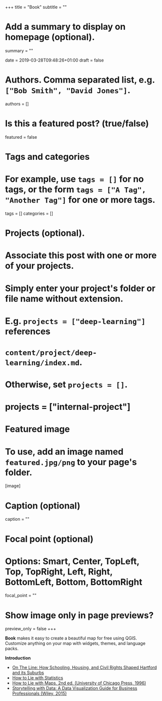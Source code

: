 +++
title = "Book"
subtitle = ""

# Add a summary to display on homepage (optional).
summary = ""

date = 2019-03-28T09:48:26+01:00
draft = false

# Authors. Comma separated list, e.g. `["Bob Smith", "David Jones"]`.
authors = []

# Is this a featured post? (true/false)
featured = false

# Tags and categories
# For example, use `tags = []` for no tags, or the form `tags = ["A Tag", "Another Tag"]` for one or more tags.
tags = []
categories = []

# Projects (optional).
#   Associate this post with one or more of your projects.
#   Simply enter your project's folder or file name without extension.
#   E.g. `projects = ["deep-learning"]` references
#   `content/project/deep-learning/index.md`.
#   Otherwise, set `projects = []`.
# projects = ["internal-project"]

# Featured image
# To use, add an image named `featured.jpg/png` to your page's folder.
[image]
  # Caption (optional)
  caption = ""

  # Focal point (optional)
  # Options: Smart, Center, TopLeft, Top, TopRight, Left, Right, BottomLeft, Bottom, BottomRight
  focal_point = ""

  # Show image only in page previews?
  preview_only = false
+++

**Book** makes it easy to create a beautiful map for free using QGIS. Customize anything on your map with widgets, themes, and language packs.



**Introduction**

- [On The Line: How Schooling, Housing, and Civil Rights Shaped Hartford and its Suburbs](https://ontheline.trincoll.edu/)
- [How to Lie with Statistics](https://books.google.it/books?isbn=0393070875)
- [How to Lie with Maps, 2nd ed. (University of Chicago Press, 1996)](http://books.google.com/books?isbn=0226534219)
- [Storytelling with Data: A Data Visualization Guide for Business Professionals (Wiley, 2015)](http://www.storytellingwithdata.com/book/)
